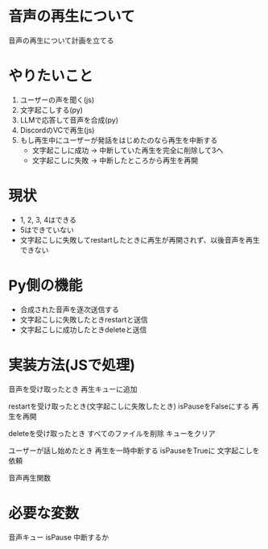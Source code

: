 # 音声の再生について
音声の再生について計画を立てる
# やりたいこと
1. ユーザーの声を聞く(js)
2. 文字起こしする(py)
3. LLMで応答して音声を合成(py)
4. DiscordのVCで再生(js)
5. もし再生中にユーザーが発話をはじめたのなら再生を中断する
   - 文字起こしに成功 -> 中断していた再生を完全に削除して3へ
   - 文字起こしに失敗 -> 中断したところから再生を再開

# 現状
- 1, 2, 3, 4はできる
- 5はできていない
- 文字起こしに失敗してrestartしたときに再生が再開されず、以後音声を再生できない

# Py側の機能
- 合成された音声を逐次送信する
- 文字起こしに失敗したときrestartと送信
- 文字起こしに成功したときdeleteと送信

# 実装方法(JSで処理)
音声を受け取ったとき
    再生キューに追加

restartを受け取ったとき(文字起こしに失敗したとき)
    isPauseをFalseにする
    再生を再開

deleteを受け取ったとき
    すべてのファイルを削除
    キューをクリア

ユーザーが話し始めたとき
    再生を一時中断する
    isPauseをTrueに
    文字起こしを依頼

音声再生関数

# 必要な変数
音声キュー
isPause 中断するか